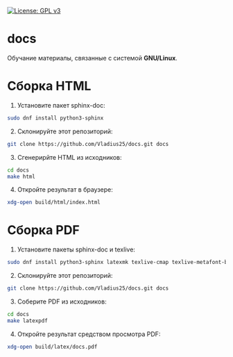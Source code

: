 [![License: GPL v3](https://img.shields.io/badge/License-GPLv3-blue.svg)](https://www.gnu.org/licenses/gpl-3.0)

# docs
Обучание материалы, связанные с системой **GNU/Linux**. 

# Сборка HTML

1. Установите пакет sphinx-doc:

```bash
sudo dnf install python3-sphinx
```

2. Склонируйте этот репозиторий:

```bash
git clone https://github.com/Vladius25/docs.git docs
```

3. Сгенерирйте HTML из исходников:

```bash
cd docs
make html
```

4. Откройте результат в браузере:

```bash
xdg-open build/html/index.html
```
# Сборка PDF

1. Установите пакеты sphinx-doc и texlive:

```bash
sudo dnf install python3-sphinx latexmk texlive-cmap texlive-metafont-bin texlive-collection-fontsrecommended texlive-babel-russian texlive-hyphen-russian texlive-titling texlive-fancyhdr texlive-titlesec texlive-tabulary texlive-framed texlive-wrapfig texlive-parskip texlive-upquote texlive-capt-of texlive-needspace texlive-collection-langcyrillic texlive-cyrillic-bin texlive-cmcyr texlive-cyrillic-bin-bin texlive-fncychap texlive-xetex dejavu-sans-fonts dejavu-serif-fonts dejavu-sans-mono-fonts texlive-polyglossia
```

2. Склонируйте этот репозиторий:

```bash
git clone https://github.com/Vladius25/docs.git docs
```

3. Соберите PDF из исходников:

```bash
cd docs
make latexpdf
```

4. Откройте результат средством просмотра PDF:

```bash
xdg-open build/latex/docs.pdf
```
